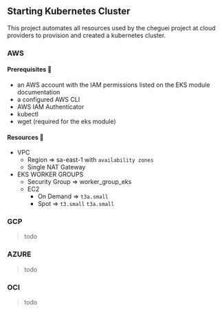 ## Starting Kubernetes Cluster

This project automates all resources used by the cheguei project at cloud providers to provision and created a kubernetes cluster.

### AWS

#### Prerequisites :scroll:

- an AWS account with the IAM permissions listed on the EKS module documentation
- a configured AWS CLI
- AWS IAM Authenticator
- kubectl
- wget (required for the eks module)

#### Resources :money_with_wings:

-   VPC
    -   Region => sa-east-1 with `availability zones`
    -   Single NAT Gateway
-   EKS WORKER GROUPS
    -   Security Group => worker_group_eks
    -   EC2 
        -   On Demand => `t3a.small`
        -   Spot => `t3.small` `t3a.small`

### GCP

>todo
### AZURE

>todo
### OCI

>todo
